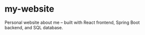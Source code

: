 # my-website
Personal website about me – built with React frontend, Spring Boot backend, and SQL database.
